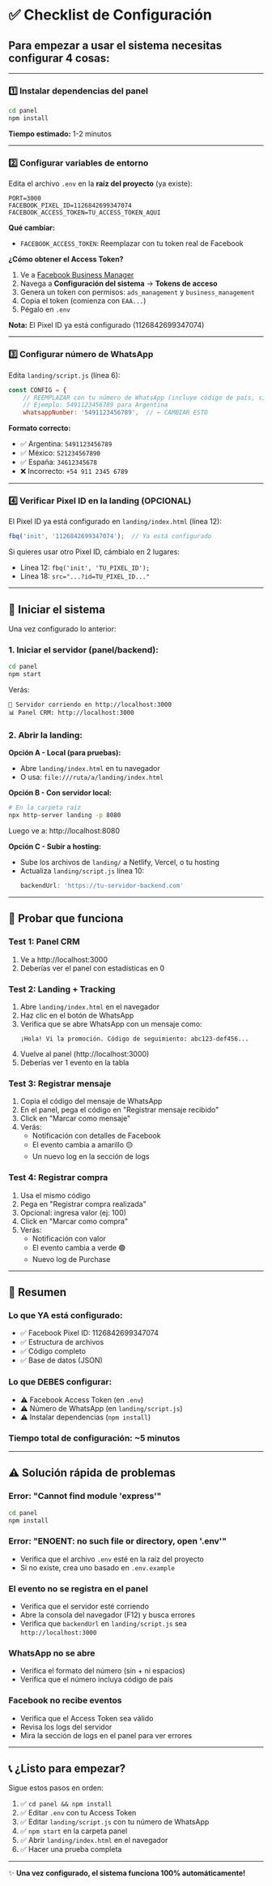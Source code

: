 # ✅ Checklist de Configuración

## Para empezar a usar el sistema necesitas configurar 4 cosas:

---

### 1️⃣ Instalar dependencias del panel

```bash
cd panel
npm install
```

**Tiempo estimado:** 1-2 minutos

---

### 2️⃣ Configurar variables de entorno

Edita el archivo `.env` en la **raíz del proyecto** (ya existe):

```env
PORT=3000
FACEBOOK_PIXEL_ID=1126842699347074
FACEBOOK_ACCESS_TOKEN=TU_ACCESS_TOKEN_AQUI
```

**Qué cambiar:**
- `FACEBOOK_ACCESS_TOKEN`: Reemplazar con tu token real de Facebook

**¿Cómo obtener el Access Token?**
1. Ve a [Facebook Business Manager](https://business.facebook.com)
2. Navega a **Configuración del sistema** → **Tokens de acceso**
3. Genera un token con permisos: `ads_management` y `business_management`
4. Copia el token (comienza con `EAA...`)
5. Pégalo en `.env`

**Nota:** El Pixel ID ya está configurado (1126842699347074)

---

### 3️⃣ Configurar número de WhatsApp

Edita `landing/script.js` (línea 6):

```javascript
const CONFIG = {
    // REEMPLAZAR con tu número de WhatsApp (incluye código de país, sin +)
    // Ejemplo: 5491123456789 para Argentina
    whatsappNumber: '5491123456789',  // ← CAMBIAR ESTO
```

**Formato correcto:**
- ✅ Argentina: `5491123456789`
- ✅ México: `521234567890`
- ✅ España: `34612345678`
- ❌ Incorrecto: `+54 911 2345 6789`

---

### 4️⃣ Verificar Pixel ID en la landing (OPCIONAL)

El Pixel ID ya está configurado en `landing/index.html` (línea 12):

```javascript
fbq('init', '1126842699347074');  // Ya está configurado
```

Si quieres usar otro Pixel ID, cámbialo en 2 lugares:
- Línea 12: `fbq('init', 'TU_PIXEL_ID');`
- Línea 18: `src="...?id=TU_PIXEL_ID..."`

---

## 🚀 Iniciar el sistema

Una vez configurado lo anterior:

### 1. Iniciar el servidor (panel/backend):
```bash
cd panel
npm start
```

Verás:
```
🚀 Servidor corriendo en http://localhost:3000
📊 Panel CRM: http://localhost:3000
```

### 2. Abrir la landing:

**Opción A - Local (para pruebas):**
- Abre `landing/index.html` en tu navegador
- O usa: `file:///ruta/a/landing/index.html`

**Opción B - Con servidor local:**
```bash
# En la carpeta raíz
npx http-server landing -p 8080
```
Luego ve a: http://localhost:8080

**Opción C - Subir a hosting:**
- Sube los archivos de `landing/` a Netlify, Vercel, o tu hosting
- Actualiza `landing/script.js` línea 10:
  ```javascript
  backendUrl: 'https://tu-servidor-backend.com'
  ```

---

## 🧪 Probar que funciona

### Test 1: Panel CRM
1. Ve a http://localhost:3000
2. Deberías ver el panel con estadísticas en 0

### Test 2: Landing + Tracking
1. Abre `landing/index.html` en el navegador
2. Haz clic en el botón de WhatsApp
3. Verifica que se abre WhatsApp con un mensaje como:
   ```
   ¡Hola! Vi la promoción. Código de seguimiento: abc123-def456...
   ```
4. Vuelve al panel (http://localhost:3000)
5. Deberías ver 1 evento en la tabla

### Test 3: Registrar mensaje
1. Copia el código del mensaje de WhatsApp
2. En el panel, pega el código en "Registrar mensaje recibido"
3. Click en "Marcar como mensaje"
4. Verás:
   - Notificación con detalles de Facebook
   - El evento cambia a amarillo 🟡
   - Un nuevo log en la sección de logs

### Test 4: Registrar compra
1. Usa el mismo código
2. Pega en "Registrar compra realizada"
3. Opcional: ingresa valor (ej: 100)
4. Click en "Marcar como compra"
5. Verás:
   - Notificación con valor
   - El evento cambia a verde 🟢
   - Nuevo log de Purchase

---

## 📝 Resumen

### Lo que YA está configurado:
- ✅ Facebook Pixel ID: 1126842699347074
- ✅ Estructura de archivos
- ✅ Código completo
- ✅ Base de datos (JSON)

### Lo que DEBES configurar:
- ⚠️ Facebook Access Token (en `.env`)
- ⚠️ Número de WhatsApp (en `landing/script.js`)
- ⚠️ Instalar dependencias (`npm install`)

### Tiempo total de configuración: **~5 minutos**

---

## ⚠️ Solución rápida de problemas

### Error: "Cannot find module 'express'"
```bash
cd panel
npm install
```

### Error: "ENOENT: no such file or directory, open '.env'"
- Verifica que el archivo `.env` esté en la raíz del proyecto
- Si no existe, crea uno basado en `.env.example`

### El evento no se registra en el panel
- Verifica que el servidor esté corriendo
- Abre la consola del navegador (F12) y busca errores
- Verifica que `backendUrl` en `landing/script.js` sea `http://localhost:3000`

### WhatsApp no se abre
- Verifica el formato del número (sin + ni espacios)
- Verifica que el número incluya código de país

### Facebook no recibe eventos
- Verifica que el Access Token sea válido
- Revisa los logs del servidor
- Mira la sección de logs en el panel para ver errores

---

## 📞 ¿Listo para empezar?

Sigue estos pasos en orden:

1. ✅ `cd panel && npm install`
2. ✅ Editar `.env` con tu Access Token
3. ✅ Editar `landing/script.js` con tu número de WhatsApp
4. ✅ `npm start` en la carpeta panel
5. ✅ Abrir `landing/index.html` en el navegador
6. ✅ Hacer una prueba completa

---

✨ **Una vez configurado, el sistema funciona 100% automáticamente!**
